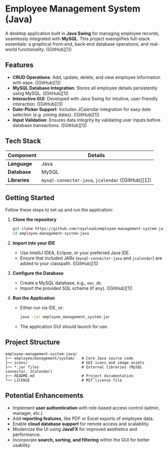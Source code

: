 # Employee Management System (Java)

A desktop application built in **Java Swing** for managing employee records, seamlessly integrated with **MySQL**. This project exemplifies full-stack essentials: a graphical front-end, back-end database operations, and real-world functionality. ([GitHub][1])

## Features

* **CRUD Operations**: Add, update, delete, and view employee information with ease. ([GitHub][1])
* **MySQL Database Integration**: Stores all employee details persistently using MySQL. ([GitHub][1])
* **Interactive GUI**: Developed with Java Swing for intuitive, user-friendly interaction. ([GitHub][1])
* **Date-Picker Support**: Includes JCalendar integration for easy date selection (e.g. joining dates). ([GitHub][1])
* **Input Validation**: Ensures data integrity by validating user inputs before database transactions. ([GitHub][1])

## Tech Stack

| Component     | Details                                           |
| ------------- | ------------------------------------------------- |
| **Language**  | Java                                              |
| **Database**  | MySQL                                             |
| **Libraries** | `mysql-connector-java`, `jcalendar` ([GitHub][1]) |

## Getting Started

Follow these steps to set up and run the application:

1. **Clone the repository**

   ```bash
   git clone https://github.com/royxlead/employee-management-system-java.git
   cd employee-management-system-java
   ```

2. **Import into your IDE**

   * Use IntelliJ IDEA, Eclipse, or your preferred Java IDE.
   * Ensure that included JARs (`mysql-connector-java` and `jcalendar`) are added to your classpath. ([GitHub][1])

3. **Configure the Database**

   * Create a MySQL database, e.g., `ems_db`.
   * Import the provided SQL schema (if any). ([GitHub][1])

4. **Run the Application**

   * Either run via IDE, or:

     ```bash
     java -jar employee_management_system.jar
     ```
   * The application GUI should launch for use.

## Project Structure

```
employee-management-system-java/
├── employee/management/system/   # Core Java source code
├── icons/                        # GUI icons and image assets
├── *.jar files                   # External libraries (MySQL connector, JCalendar)
├── README.md                     # Project documentation
└── LICENSE                       # MIT license file
```

## Potential Enhancements

* Implement **user authentication** with role-based access control (admin, manager, etc.).
* Add **reporting features**, like PDF or Excel exports of employee data.
* Enable **cloud database support** for remote access and scalability.
* Modernize the UI using **JavaFX** for improved aesthetics and performance.
* Incorporate **search, sorting, and filtering** within the GUI for better usability.
